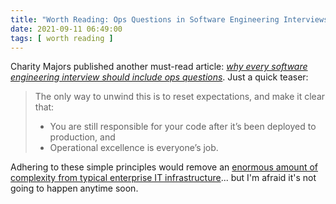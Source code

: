 ```yaml
---
title: "Worth Reading: Ops Questions in Software Engineering Interviews"
date: 2021-09-11 06:49:00
tags: [ worth reading ]
---
```

Charity Majors published another must-read article: *[why every software engineering interview should include ops questions](https://charity.wtf/2021/08/21/why-every-software-engineering-interview-should-include-ops-questions/)*. Just a quick teaser:

> The only way to unwind this is to reset expectations, and make it clear that:
> 
> * You are still responsible for your code after it’s been deployed to production, and 
> * Operational excellence is everyone’s job.

Adhering to these simple principles would remove an [enormous amount of complexity from typical enterprise IT infrastructure](/2013/04/this-is-what-makes-networking-so-complex.html)... but I'm afraid it's not going to happen anytime soon.
